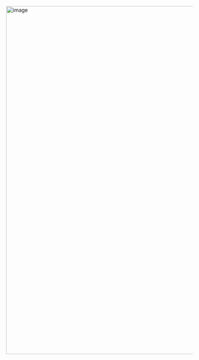 <img width="1915" height="939" alt="image" src="https://github.com/user-attachments/assets/69483418-962f-4f56-afe8-e7c8c6e95fe2" />
